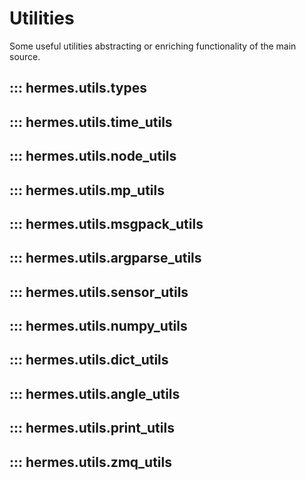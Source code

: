 # Utilities
Some useful utilities abstracting or enriching functionality of the main source.

## ::: hermes.utils.types

## ::: hermes.utils.time_utils

## ::: hermes.utils.node_utils

## ::: hermes.utils.mp_utils

## ::: hermes.utils.msgpack_utils

## ::: hermes.utils.argparse_utils

## ::: hermes.utils.sensor_utils

## ::: hermes.utils.numpy_utils

## ::: hermes.utils.dict_utils

## ::: hermes.utils.angle_utils

## ::: hermes.utils.print_utils

## ::: hermes.utils.zmq_utils
